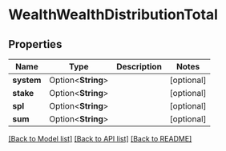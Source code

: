 # WealthWealthDistributionTotal

## Properties

Name | Type | Description | Notes
------------ | ------------- | ------------- | -------------
**system** | Option<**String**> |  | [optional]
**stake** | Option<**String**> |  | [optional]
**spl** | Option<**String**> |  | [optional]
**sum** | Option<**String**> |  | [optional]

[[Back to Model list]](../solanabeach_api.wiki/Home.md#documentation-for-models) [[Back to API list]](../solanabeach_api.wiki/Home.md#documentation-for-api-endpoints) [[Back to README]](../solanabeach_api.wiki/Home.md)


